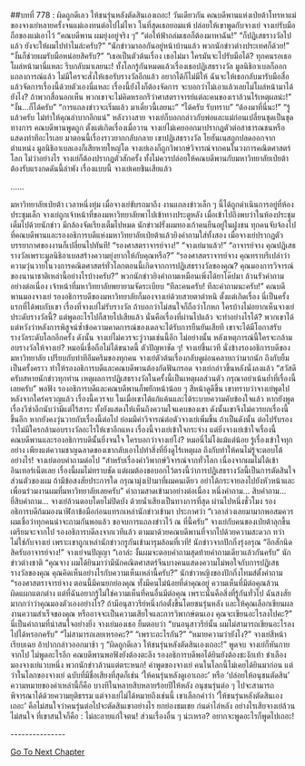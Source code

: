 ##บทที่ 778 : ผิดถูกดีเลว ให้ชนรุ่นหลังตัดสินเองเถอะ!
วันเดียวกัน
คณบดีพานแห่งเป่ยต้าโทรหาแม่ของจางเย่หลายครั้งจนแม่เองทนต่อไปไม่ไหว ในที่สุดเธอยอมแพ้ ปล่อยให้เขาพูดกับจางเย่
จางเย่รับมือถือของแม่เอาไว้
“คณบดีพาน ผมยุ่งอยู่จริง ๆ”
“ต่อให้ฟ้าถล่มเธอก็ต้องมาหาฉัน!”
“ก็ปฏิเสธรางวัลไปแล้ว ยังจะให้ผมไปทำไมล่ะครับ?”
“นักข่าวมาออกันอยู่หน้าบ้านแล้ว พวกนักข่าวต่างประเทศก็ด้วย!”
“งั้นก็ช่วยผมรับมือหน่อยสิครับ?”
“เธอเป็นตัวต้นเรื่อง เธอไม่มา ใครมันจะไปรับมือได้? ทุกคนรอเธอโผล่หน้ามานี่แหละ รีบกลับมาเลยนะ! ทั้งโลกรู้กันหมดแล้วเรื่องเธอปฏิเสธรางวัล มูลนิธิอาเบลก็ออกแถลงการณ์แล้ว ไม่มีใครจะสั่งให้เธอรับรางวัลอีกแล้ว อยากได้ก็ไม่มีให้ ฉันจะให้เธอกลับมารับมือสื่อแล้วจัดการเรื่องนี้ด้วยตัวเองนี่แหละ เรื่องนี้ยังไงก็ต้องจัดการ จะบอกว่าไม่เอาแล้วเลยไม่โผล่หน้ามาได้ยังไง? ถ้าพวกสื่อนอกเห็น พวกเขาจะไม่คิดหรอกรึว่าศาสตราจารย์แต่ละคนของเราล้วนไร้เหตุผลน่ะ!”
“งั้น…ก็ได้ครับ”
“การแถลงข่าวจะเริ่มแล้ว มาเดี๋ยวนี้เลยนะ”
“ได้ครับ รับทราบ”
“ต้องมาที่นี่นะ!”
“รู้แล้วครับ ไม่ทำให้คุณลำบากอีกแน่”
หลังวางสาย จางเย่ก็บอกกล่าวกับพ่อและแม่ก่อนเปลี่ยนชุดเป็นชุดทางการ คณบดีพานพูดถูก ตั้งแต่เกิดเรื่องเมื่อวาน จางเย่ไม่เคยออกมาปรากฏตัวต่อสาธารณชนหรือแสดงท่าทีอะไรเลย มาตอนนี้เรื่องราวยากกลับกลาย เขาปฏิเสธรางวัล โยฮันเนสถูกปลดออกจากตำแหน่ง มูลนิธิอาเบลเองก็เสียหายใหญ่โต จางเย่เองก็ถูกวิพากษ์วิจารณ์จากคนในวงการคณิตศาสตร์โลก ไม่ว่าอย่างไร จางเย่ก็ต้องปรากฏตัวสักครั้ง ทั้งไม่ควรปล่อยให้คณบดีพานกับมหาวิทยาลัยเป่ยต้าต้องรับแรงกดดันนี้ลำพัง เรื่องแบบนี้ จางเย่เคยชินเสียแล้ว


……


มหาวิทยาลัยเป่ยต้า
เวลาหนึ่งทุ่ม
เมื่อจางเย่ขับรถมาถึง งานแถลงข่าวเล็ก ๆ นี้ได้ถูกดำเนินการอยู่ที่ห้องประชุมเล็ก จางเย่ถูกเจ้าหน้าที่ของมหาวิทยาลัยพาไปเข้าทางประตูหลัง เมื่อเข้าไปถึงพบว่าในห้องประชุมเต็มไปด้วยนักข่าว มีกล้องจัดเรียงเต็มไปหมด นักข่าวฝรั่งผมทองเก้าคนยืนอยู่ในฝูงชน ทุกคนจับจ้องไปที่คณบดีพานและรองอธิการบดีแห่งมหาวิทยาลัยเป่ยต้าแล้วยิงคำถามใส่ทั้งสอง
เมื่อจางเย่ปรากฏตัว บรรยากาศของงานก็เปลี่ยนไปทันที!
“รองศาสตราจารย์จาง!”
“จางเย่มาแล้ว!”
“อาจารย์จาง คุณปฏิเสธรางวัลเพราะมูลนิธิอาเบลสร้างความยุ่งยากให้กับคุณหรือ?”
“รองศาสตราจารย์จาง คุณทราบรึเปล่าว่าความวุ่นวายในวงการคณิตศาสตร์ทั่วโลกตอนนี้เกิดจากการปฏิเสธรางวัลของคุณ? คุณมองการวิจารณ์ของนานาชาติเหล่านี้อย่างไรบ้างครับ?”
พวกนักข่าวยิงคำถามเหมือนเพิ่งได้ยาโด๊ปมา ล้วนรัวคำถามอย่างต่อเนื่อง
เจ้าหน้าที่มหาวิทยาลัยพยายามจัดระเบียบ “ทีละคนครับ! ทีละคำถามนะครับ!”
คณบดีพานมองจางเย่
รองอธิการบดีของมหาวิทยาลัยก็มองจางเย่ด้วยสายตาตำหนิ ตั้งแต่เกิดเรื่อง นี่เป็นครั้งแรกที่ได้พบกับเขา เรื่องที่จางเย่ไม่รับรางวัล ถ้าบอกว่าไม่สนใจก็ถือว่าโกหก ใครบ้างไม่อยากเห็นจางเย่ประดับรางวัลนี้? แต่พูดอะไรไปก็สายไปเสียแล้ว นั่นคือเรื่องที่ผ่านไปแล้ว จะทำอย่างไรได้? พวกเขาได้แต่หวังว่าหลังการพิสูจน์ซ้ำข้อความคาดการณ์ของเดลจะได้รับการยืนยันเสียที เขาจะได้มีโอกาสรับรางวัลระดับโลกอีกครั้ง ดังนั้น จางเย่ไม่ควรจะวู่วามเช่นนี้อีก ไม่อย่างนั้น หลังเหตุการณ์นี้ใครจะกล้ามอบรางวัลให้จางเย่? หมอนี่เชื่อถือไม่ได้ขนาดนี้ ตัวปัญหาชัด ๆ!
จางเย่ขึ้นเวที นั่งข้างรองอธิการบดีของมหาวิทยาลัย เปรียบกับท่าทีอึมครึมของทุกคน จางเย่ตัวต้นเรื่องกลับดูผ่อนคลายกว่ามากนัก ถึงกับยิ้มเป็นครั้งคราว ทำให้รองอธิการบดีและคณบดีพานต้องกัดฟันกรอด
จางเย่กล่าวขึ้นหลังนั่งลงแล้ว “สวัสดีครับสหายนักข่าวทุกท่าน เหตุผลการปฏิเสธรางวัลในครั้งนี้เป็นเหตุผลส่วนตัว กรุณาอย่าเน้นย้ำที่เรื่องนี้เลยครับ”
พอฟัง รองอธิการบดีและคณบดีพานก็พยักหน้าน้อย ๆ สีหน้าดูดีขึ้น เขาทราบว่าจางเย่พูดไปหลังจากใคร่ครวญแล้ว เรื่องนี้ควรจบ ในเมื่อเขาได้แก้แค้นและได้ระบายความคับข้องใจแล้ว หากยังพูดเรื่องวีซ่าอีกนับว่ามีแต่ไร้สาระ ทั้งยังแสดงให้เห็นถึงความใจแคบของเขา ดังนั้นเขาจึงไม่ควรยกเรื่องนี้ขึ้นอีก หากยังคงวุ่นวายกับเรื่องนี้ต่อไป ย่อมมีคำวิจารณ์ต่อตัวจางเย่เพิ่มขึ้น ถ้าเป็นดังนั้น ต่อไปรับรองว่าไม่มีใครกล้ามอบรางวัลอะไรให้เขาอีกแหง เรื่องนี้จางเย่เข้าใจกระจ่าง
แต่ยิ่งจางเย่เข้าใจเรื่องนี้ คณบดีพานและรองอธิการบดีนั้นยิ่งจนใจ ใครบอกว่าจางเย่โง่? หมอนี่ไม่โง่แม้แต่น้อย รู้เรื่องเข้าใจทุกอย่าง เพียงแต่ความชาญฉลาดของเขากลับเอาไปทำสิ่งที่ยิ่งดูไร้เหตุผล ถึงกับทำให้คนไม่รู้จะตอบโต้อย่างไร!
จางเย่ตอบคำถามต่อไป “สำหรับเรื่องคำวิพากษ์วิจารณ์จากทั่วโลก เนื่องจากผมไม่ได้เข้าอินเทอร์เน็ตเลย เรื่องนี้ผมไม่ทราบชัด แต่ผมต้องขอบอกไว้ตรงนี้ว่าการปฏิเสธรางวัลนี้เป็นการตัดสินใจส่วนตัวของผม ถ้ามีข้อสงสัยประการใด กรุณามุ่งเป้ามาที่ผมคนเดียว อย่าได้กระจายลงไปยังหัวหน้าและเพื่อนร่วมงานผมที่มหาวิทยาลัยเลยครับ”
คำถามสาดเข้ามาอย่างต่อเนื่อง
หนึ่งคำถาม…
สิบคำถาม…
ยี่สิบคำถาม…
จางเย่ล้วนตอบโดยไม่ปิดบัง ด้วยน้ำเสียงเป็นทางการที่สุด
ผ่านไปหนึ่งชั่วโมง รองอธิการบดีก้มมองนาฬิกาข้อมือก่อนแทรกเหล่านักข่าวเข้ามา ประกาศว่า “เวลาล่วงเลยมามากพอสมควร ผมเชื่อว่าทุกคนน่าจะถามกันพอแล้ว ขอจบการแถลงข่าวไว้ ณ ที่นี้ครับ”
จางเย่กับคนของเป่ยต้าลุกขี้นเตรียมจะจากไป
รองอธิการบดีลงจากเวทีแล้ว ตามมาด้วยคณบดีพานที่จากไปด้วยความสะดวก ทว่าไม่ใช่กับจางเย่ เพราะเขาถูกเหล่านักข่าวกรูกันเข้ามารุมล้อมที่เวที!
นักข่าวจากปักกิ่งรุ่งอรุณ “อีกสักนิดสิครับอาจารย์จาง!”
จางเย่จนปัญญา “เอาล่ะ งั้นผมจะตอบคำถามสุดท้ายคำถามเดียวแล้วกันครับ”
นักข่าวต่างชาติ “คุณจาง ผมได้ยินมาว่ามีนักคณิตศาสตร์จีนบางคนแสดงความไม่พอใจกับการปฏิเสธรางวัลของคุณ คุณคิดเห็นอย่างไรกับความเห็นเหล่านี้ครับ?”
นักข่าวหญิงของปักกิ่งไทมส์ตั้งคำถาม “รองศาสตราจารย์จาง ตอนนี้มีคนยกย่องคุณ ทั้งมีคนไม่น้อยที่ด่าคุณอยู่ ความเห็นที่มีต่อคุณล้วนผิดแผกแตกต่าง แต่ที่ฉันอยากรู้ไม่ใช่ความเห็นที่คนอื่นมีต่อคุณ เพราะนั่นคือสิ่งที่รู้กันทั่วไป ฉันสงสัยมากกว่าว่าคุณมองตัวเองอย่างไร? ถ้ามีอนุสาวรีย์หนึ่งก่อตั้งขึ้นโดยชนรุ่นหลัง และให้คุณเลือกเขียนผลงานความสำเร็จของคุณ หรืออาจจะเป็นความเสียใจและการวิพากษ์ตนเอง คุณจะเขียนอะไรลงไปคะ?”
นี่เป็นคำถามที่น่าสนใจอย่างยิ่ง
จางเย่มองเธอ ยิ้มตอบว่า “บนอนุสาวรีย์นั้น ผมไม่สามารถเขียนอะไรลงไปได้หรอกครับ”
“ไม่สามารถเลยเหรอคะ?”
“เพราะอะไรกัน?”
“หมายความว่ายังไง?”
จางเย่สีหน้าเรียบเฉย อ้าปากกล่าวออกมาช้า ๆ “ผิดถูกดีเลว ให้ชนรุ่นหลังตัดสินเองเถอะ!” พูดจบ จางเย่ก็หันกายจากไป ไม่พูดอะไรอีก
คณบดีพานพอฟังยังต้องตะลึง
รองอธิการบดีพอได้ยินยังต้องชะงักเท้า ชำเลืองมองจางเย่แวบหนึ่ง
พวกนักข่าวล้วนแต่ตระหนก!
คำพูดของจางเย่ คนในโลกนี้ไม่เคยได้ยินมาก่อน แต่ว่าในโลกของจางเย่ ฉบับที่มีชื่อเสียงที่สุดก็เช่น ‘ให้คนรุ่นหลังดูเอาเถอะ’ หรือ ‘ปล่อยให้อนุชนตัดสิน’ ความหมายของคำเหล่านี้ก็คือ บางทีในหลายสิบหลายร้อยปีให้หลัง อนุชนรุ่นต่อ ๆ ไปจะสามารถพิจารณาได้ด้วยความยุติธรรม แต่จางเย่ไม่ได้หมายถึงเช่นนี้ เขาเลือกคำว่า ‘ให้ชนรุ่นหลังตัดสินเองเถอะ’ คือไม่สนใจว่าคนรุ่นต่อไปจะตัดสินเขาอย่างไร ยกย่องชมเชย ก่นด่าไล่หลัง อย่างไรเสียจางเย่ล้วนไม่สนใจ ที่เขาสนใจก็คือ : ไม่ละอายแก่ใจตน!
ส่วนเรื่องอื่น ๆ น่ะเหรอ?
อยากจะพูดอะไรก็พูดไปเถอะ!




*-*-*-*-*-*-*-*-*-*-*-*-*-*-*-*




[Go To Next Chapter]( ./79.md)
